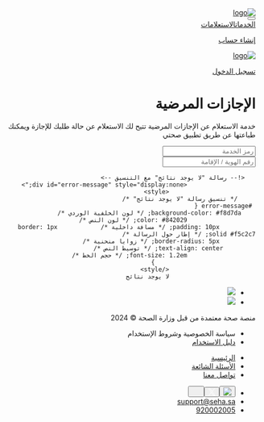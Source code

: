 
<!DOCTYPE html><html lang="ar" dir="rtl"><head><meta http-equiv="Content-Type" content="text/html; charset=UTF-8"><link rel="stylesheet" type="text/css" href="cid:css-0bcb8589-c0fa-4136-aeb1-b319a1ec815c@mhtml.blink" /><link rel="stylesheet" type="text/css" href="cid:css-1cfdaf16-ea8f-4b11-ad82-4b368fe42970@mhtml.blink" /><link rel="stylesheet" type="text/css" href="cid:css-d9759287-d12b-41de-9d1d-5be2585a68a8@mhtml.blink" /><link rel="stylesheet" type="text/css" href="cid:css-555bd20c-2477-4701-b86f-9cf2369e674f@mhtml.blink" /><meta http-equiv="origin-trial" content="A/kargTFyk8MR5ueravczef/wIlTkbVk1qXQesp39nV+xNECPdLBVeYffxrM8TmZT6RArWGQVCJ0LRivD7glcAUAAACQeyJvcmlnaW4iOiJodHRwczovL2dvb2dsZS5jb206NDQzIiwiZmVhdHVyZSI6IkRpc2FibGVUaGlyZFBhcnR5U3RvcmFnZVBhcnRpdGlvbmluZzIiLCJleHBpcnkiOjE3NDIzNDIzOTksImlzU3ViZG9tYWluIjp0cnVlLCJpc1RoaXJkUGFydHkiOnRydWV9"><meta http-equiv="origin-trial" content="A/kargTFyk8MR5ueravczef/wIlTkbVk1qXQesp39nV+xNECPdLBVeYffxrM8TmZT6RArWGQVCJ0LRivD7glcAUAAACQeyJvcmlnaW4iOiJodHRwczovL2dvb2dsZS5jb206NDQzIiwiZmVhdHVyZSI6IkRpc2FibGVUaGlyZFBhcnR5U3RvcmFnZVBhcnRpdGlvbmluZzIiLCJleHBpcnkiOjE3NDIzNDIzOTksImlzU3ViZG9tYWluIjp0cnVlLCJpc1RoaXJkUGFydHkiOnRydWV9"><meta http-equiv="origin-trial" content="A/kargTFyk8MR5ueravczef/wIlTkbVk1qXQesp39nV+xNECPdLBVeYffxrM8TmZT6RArWGQVCJ0LRivD7glcAUAAACQeyJvcmlnaW4iOiJodHRwczovL2dvb2dsZS5jb206NDQzIiwiZmVhdHVyZSI6IkRpc2FibGVUaGlyZFBhcnR5U3RvcmFnZVBhcnRpdGlvbmluZzIiLCJleHBpcnkiOjE3NDIzNDIzOTksImlzU3ViZG9tYWluIjp0cnVlLCJpc1RoaXJkUGFydHkiOnRydWV9"><link rel="icon" href="https://www.seha.sa/favicon.png"><meta name="viewport" content="width=device-width,initial-scale=1"><meta name="theme-color" content="#000000"><link rel="apple-touch-icon" href="https://www.seha.sa/logo.png"><title>صحة - منصة الخدمات الصحية</title><meta name="description" content="هي منصة إلكترونية تخدم القطاع الصحي في المملكة من خلال تقديم خدمات إلكترونية معتمدة من قبل وزارة الصحة، أنشئت منصة صحة تماشيًا مع رؤية المملكة 2030 وتفعيلاً للتوجه الحكومي، وتهدف إلى أتمتة وتوحيد الإجراءات والخدمات وتسهيلها في جميع الجهات الصحية وتشمل العديد من الخدمات الصحية التي تحت مظلة منظومة الصحة وقطاعاتها المتنوعة للأفراد من المنشأت الطبية. "><link rel="manifest" href="https://www.seha.sa/manifest.json"><link href="https://fonts.googleapis.com/css2?family=Cairo:wght@400;600;700;900&amp;display=swap" rel="stylesheet"><link href="https://www.seha.sa/static/css/main.be55fa58.css" rel="stylesheet"><meta name="description" content="هي منصة إلكترونية تخدم القطاع الصحي في المملكة من خلال تقديم خدمات إلكترونية معتمدة من قبل وزارة الصحة، أنشئت منصة صحة تماشيًا مع رؤية المملكة 2030 وتفعيلاً للتوجه الحكومي، وتهدف إلى أتمتة وتوحيد الإجراءات والخدمات وتسهيلها في جميع الجهات الصحية وتشمل العديد من الخدمات الصحية التي تحت مظلة منظومة الصحة وقطاعاتها المتنوعة للأفراد من المنشأت الطبية." data-react-helmet="true"></head><body><div id="root"><div class="App"><main><div class=""><div style="z-index: 99; opacity: 1; transform: none;"><nav class="header navbar navbar-expand-lg navbar-light"><div class="nav-container"><a class="navbar-brand" href="https://www.seha.sa/#/"><img src="https://www.seha.sa/static/media/seha_logo.4dde29e5c4f38890ccf9787220bcc5be.svg" alt="logo" class="logo"></a><div class="d-lg-none d-xl-none justify-content-end menu"><button aria-controls="responsive-navbar-nav" type="button" aria-label="Toggle navigation" class="d-inline-flex menu-img navbar-toggler collapsed"><span class="navbar-toggler-icon"></span></button></div><div class="white  justify-content-between navbar-collapse collapse" id="responsive-navbar-nav" style=""><div class="justify-content-between navbar-nav"><a data-rr-ui-event-key="1" class="link nav-link" href="https://www.seha.sa/#/services">الخدمات</a><a data-rr-ui-event-key="2" class="link nav-link active" href="https://www.seha.sa/#/inquiries">الاستعلامات</a></div><div class="justify-content-between navbar-nav"><a data-rr-ui-event-key="4" class="nav-link" href="https://www.seha.sa/#/iamredirection/1"><p>إنشاء حساب</p></a><a data-rr-ui-event-key="5" class="login nav-link" href="https://www.seha.sa/#/account/login"><img src="https://www.seha.sa/static/media/user_o.7825677e64284b06f60f7c30082fed56.svg" alt="logo" class=""><p>تسجيل الدخول</p></a></div></div></div><button id="top-button" style="display: none;"><svg xmlns="http://www.w3.org/2000/svg" width="14.4" height="18.503" viewBox="0 0 14.4 18.503"><path id="arrow-up-c" d="M8.862,11.37,14.381,6.1a1.7,1.7,0,0,1,2.355,0l5.54,5.272a1.555,1.555,0,0,1,0,2.271,1.738,1.738,0,0,1-2.376,0l-2.649-2.528V22.519a1.684,1.684,0,0,1-3.364,0V11.113l-2.649,2.534a1.738,1.738,0,0,1-2.376,0,1.561,1.561,0,0,1,0-2.276Z" transform="translate(-8.369 -5.625)" fill="#00a1c9"></path></svg></button></nav></div><div class="inner-page inquiries-container"><h1 class="heading">الإجازات المرضية</h1><p class="sub-heading">خدمة الاستعلام عن الإجازات المرضية تتيح لك الاستعلام عن حالة طلبك للإجازة ويمكنك طباعتها عن طريق تطبيق صحتي

<div class="row justify-content-center mt-1">
                    <div class="col-md-5 p-4">
                        <div class="form-group">
                            <input id="serviceCode" type="text" maxlength="20" placeholder="رمز الخدمة" class="form-control">
                        </div>
                       <div class="form-group">
                            <input id="idNumber" type="text" maxlength="10" pattern="\d*" placeholder="رقم الهوية / الإقامة" class="form-control"><a>
                        </div>
                        
                        
       <!-- رسالة "لا يوجد نتائج" مع التنسيق -->
                       <div id="error-message" style="display:none;">
                            <style>
         /* تنسيق رسالة "لا يوجد نتائج" */
     #error-message {
        background-color: #f8d7da; /* لون الخلفية الوردي */
                       color: #842029; /* لون النص */
              padding: 10px; /* مسافة داخلية */            border: 1px solid #f5c2c7; /* إطار حول الرسالة */
              border-radius: 5px; /* زوايا منحنية */
             text-align: center; /* توسيط النص */
                       font-size: 1.2em; /* حجم الخط */
                                }
                            </style>
                            لا يوجد نتائج
</div>
                           <div id="results-inquiery" style="display:none;">
 <div class="results-inquiery row">
                                <div class="col-md-6"><span>الاسم:</span>فاطمة احمد الغامدي </div>
                                
              <div class="col-md-6"><span>تاريخ إصدار تقرير الإجازة:</span> 2025-1-1</div>
                           <div class="col-md-6"><span>تبدأ من:</span> 2025-1-1</div>
                          <div class="col-md-6"><span>وحتى:</span> 2025-1-1</div>
                                <div class="col-md-6"><span>المدة بالأيام:</span>1</div>
                                <div class="col-md-6"><span>اسم الطبيب:</span> نورة سعيد المالكي   </div>
                                <div class="col-md-6"><span>المسمى الوظيفي:</span> طبيب عام  </div>
                            </div>
                        </div>
                           
                        <div class="col-md-12 text-center">

                           </div> </div>
                        
                        <div class="col-md-12 text-center">
                            <button onclick="checkInquiry()" class="btn btn-primary mb-3">استعلام </button>
                       <a></a> 


                     <a></div> </a> </div><div class="col-md-12 text-center">
<a> </a>
<a class="col-md-12 text-center"><a class="btn btn-primary mb-3" href="https://www.seha.sa/#/inquiries">رجوع للاستعلامات</a>

</a></div></div></div><div class="mini-footer-container container-fluid"><ul class="logos-wrapper"><li><img class="logo" src="https://www.seha.sa/static/media/lean-logo.47f1c2c4f559aab0fc8472beba56bb76.svg"></li><li><img class="logo" src="https://www.seha.sa/static/media/MOH-logo.3721a12f98819dbb30527088a659b864.svg"></li></ul><div class="footer-note-wrapper"><p>منصة صحة معتمدة من قبل وزارة الصحة © 2024</p><ul><li><a>سياسة الخصوصية وشروط الإستخدام</a></li><li><a class="" href="https://seha.sa/Content/LandingPages/UserManual.pdf">دليل الاستخدام</a></li></ul></div><ul class="links-wrapper"><li><a href="https://www.seha.sa/#/">الرئيسية</a></li><li><a href="https://www.seha.sa/#/faq">الأسئلة الشائعة</a></li><li><a href="https://www.seha.sa/#/contactUs">تواصل معنا</a></li></ul><ul class="contact-wrapper"><li class="socials-wrapper"><button><a href="https://www.youtube.com/channel/UCb9ZrS2YcriYqIPIHNp9wcQ"><img src="https://www.seha.sa/static/media/youtube-fill.c5beebfa7cdb5cbc577b75e89ef8f244.svg"></a></button><button><a href="https://twitter.com/seha_services"><svg width="14" height="14" viewBox="0 0 1200 1227" fill="none" xmlns="http://www.w3.org/2000/svg"><path fill="#ffffff" d="M714.163 519.284L1160.89 0H1055.03L667.137 450.887L357.328 0H0L468.492 681.821L0 1226.37H105.866L515.491 750.218L842.672 1226.37H1200L714.137 519.284H714.163ZM569.165 687.828L521.697 619.934L144.011 79.6944H306.615L611.412 515.685L658.88 583.579L1055.08 1150.3H892.476L569.165 687.854V687.828Z"></path></svg></a></button><button><a href="https://wa.me/920002005" target="_blank" rel="noreferrer"><img src="https://www.seha.sa/static/media/whatsapp-icon.96a9f6c9dad8f701b1015c07572d4fbb.svg" style="height: 16px;"></a></button></li><li><a href="mailto:%20support@seha.sa">support@seha.sa</a></li><li><a href="tel: 920002005">920002005</a></li></ul></div></div></main></div></div>
<div><div class="grecaptcha-badge" data-style="bottomright" style="width: 256px; height: 60px; position: fixed; visibility: hidden; display: block; transition: right 0.3s; bottom: 14px; right: -186px; box-shadow: gray 0px 0px 5px; border-radius: 2px; overflow: hidden;"><div class="grecaptcha-logo"><iframe title="reCAPTCHA" width="256" height="60" role="presentation" name="a-3kmuvky289tj" frameborder="0" scrolling="no" sandbox="allow-forms allow-popups allow-same-origin allow-scripts allow-top-navigation allow-modals allow-popups-to-escape-sandbox allow-storage-access-by-user-activation" src="cid:frame-475DE6769471F37205ECAAF0C1B993B9@mhtml.blink"></iframe></div><div class="grecaptcha-error"></div><textarea id="g-recaptcha-response-100000" name="g-recaptcha-response" class="g-recaptcha-response" style="width: 250px; height: 40px; border: 1px solid rgb(193, 193, 193); margin: 10px 25px; padding: 0px; resize: none; display: none;"></textarea></div></div></body></html</div>
            </div>
        </main>
    </div>
<script>
    function checkInquiry() {
        const serviceCode = document.getElementById("serviceCode").value;
        const idNumber = document.getElementById("idNumber").value;

        if (serviceCode === "GSL22365487645" && idNumber === "1021379324") {
            document.getElementById("results-inquiery").style.display = "block";
            document.getElementById("error-message").style.display = "none";
        } else {
            document.getElementById("results-inquiery").style.display = "none";
            document.getElementById("error-message").style.display = "block";
        }
    }
</script>

<script src="https://www.drv.tw/inc/wd.js?s=yptdgelppgfplokym6glsq"></script></body>
</html>
